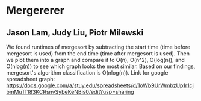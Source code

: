 # Mergererer
## Jason Lam, Judy Liu, Piotr Milewski
We found runtimes of mergesort by subtracting the start time (time before mergesort is used) from the end time (time after mergesort is used). Then we plot them into a graph and compare it to O(n), O(n^2), O(log(n)), and O(nlog(n)) to see which graph looks the most similar. Based on our findings, mergesort's algorithm classification is O(nlog(n)).
Link for google spreadsheet graph:
https://docs.google.com/a/stuy.edu/spreadsheets/d/1oWb9UrWmbzUp1r1cjbmMuTf183KCRsnvSybeKeNBis0/edit?usp=sharing

